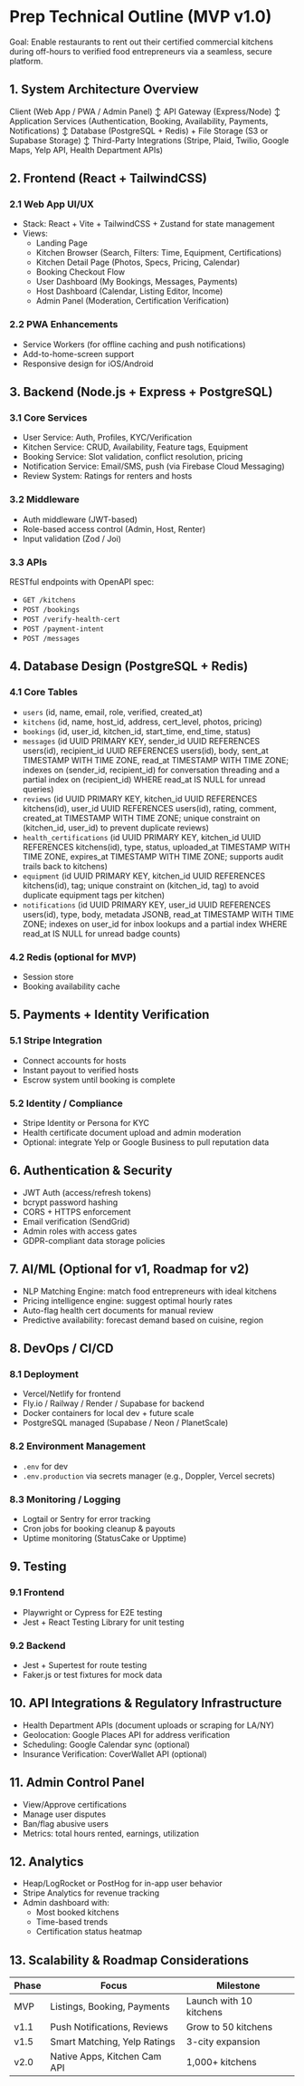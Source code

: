 # Prep Technical Outline (MVP v1.0)

Goal: Enable restaurants to rent out their certified commercial kitchens during off-hours to verified food entrepreneurs via a seamless, secure platform.

## 1. System Architecture Overview

Client (Web App / PWA / Admin Panel)
    ↕
API Gateway (Express/Node)
    ↕
Application Services (Authentication, Booking, Availability, Payments, Notifications)
    ↕
Database (PostgreSQL + Redis) + File Storage (S3 or Supabase Storage)
    ↕
Third-Party Integrations (Stripe, Plaid, Twilio, Google Maps, Yelp API, Health Department APIs)

## 2. Frontend (React + TailwindCSS)

### 2.1 Web App UI/UX
- Stack: React + Vite + TailwindCSS + Zustand for state management
- Views:
  - Landing Page
  - Kitchen Browser (Search, Filters: Time, Equipment, Certifications)
  - Kitchen Detail Page (Photos, Specs, Pricing, Calendar)
  - Booking Checkout Flow
  - User Dashboard (My Bookings, Messages, Payments)
  - Host Dashboard (Calendar, Listing Editor, Income)
  - Admin Panel (Moderation, Certification Verification)

### 2.2 PWA Enhancements
- Service Workers (for offline caching and push notifications)
- Add-to-home-screen support
- Responsive design for iOS/Android

## 3. Backend (Node.js + Express + PostgreSQL)

### 3.1 Core Services
- User Service: Auth, Profiles, KYC/Verification
- Kitchen Service: CRUD, Availability, Feature tags, Equipment
- Booking Service: Slot validation, conflict resolution, pricing
- Notification Service: Email/SMS, push (via Firebase Cloud Messaging)
- Review System: Ratings for renters and hosts

### 3.2 Middleware
- Auth middleware (JWT-based)
- Role-based access control (Admin, Host, Renter)
- Input validation (Zod / Joi)

### 3.3 APIs

RESTful endpoints with OpenAPI spec:
- `GET /kitchens`
- `POST /bookings`
- `POST /verify-health-cert`
- `POST /payment-intent`
- `POST /messages`

## 4. Database Design (PostgreSQL + Redis)

### 4.1 Core Tables
- `users` (id, name, email, role, verified, created_at)
- `kitchens` (id, name, host_id, address, cert_level, photos, pricing)
- `bookings` (id, user_id, kitchen_id, start_time, end_time, status)
- `messages` (id UUID PRIMARY KEY, sender_id UUID REFERENCES users(id), recipient_id UUID REFERENCES users(id), body, sent_at TIMESTAMP WITH TIME ZONE, read_at TIMESTAMP WITH TIME ZONE; indexes on (sender_id, recipient_id) for conversation threading and a partial index on (recipient_id) WHERE read_at IS NULL for unread queries)
- `reviews` (id UUID PRIMARY KEY, kitchen_id UUID REFERENCES kitchens(id), user_id UUID REFERENCES users(id), rating, comment, created_at TIMESTAMP WITH TIME ZONE; unique constraint on (kitchen_id, user_id) to prevent duplicate reviews)
- `health_certifications` (id UUID PRIMARY KEY, kitchen_id UUID REFERENCES kitchens(id), type, status, uploaded_at TIMESTAMP WITH TIME ZONE, expires_at TIMESTAMP WITH TIME ZONE; supports audit trails back to kitchens)
- `equipment` (id UUID PRIMARY KEY, kitchen_id UUID REFERENCES kitchens(id), tag; unique constraint on (kitchen_id, tag) to avoid duplicate equipment tags per kitchen)
- `notifications` (id UUID PRIMARY KEY, user_id UUID REFERENCES users(id), type, body, metadata JSONB, read_at TIMESTAMP WITH TIME ZONE; indexes on user_id for inbox lookups and a partial index WHERE read_at IS NULL for unread badge counts)

### 4.2 Redis (optional for MVP)
- Session store
- Booking availability cache

## 5. Payments + Identity Verification

### 5.1 Stripe Integration
- Connect accounts for hosts
- Instant payout to verified hosts
- Escrow system until booking is complete

### 5.2 Identity / Compliance
- Stripe Identity or Persona for KYC
- Health certificate document upload and admin moderation
- Optional: integrate Yelp or Google Business to pull reputation data

## 6. Authentication & Security
- JWT Auth (access/refresh tokens)
- bcrypt password hashing
- CORS + HTTPS enforcement
- Email verification (SendGrid)
- Admin roles with access gates
- GDPR-compliant data storage policies

## 7. AI/ML (Optional for v1, Roadmap for v2)
- NLP Matching Engine: match food entrepreneurs with ideal kitchens
- Pricing intelligence engine: suggest optimal hourly rates
- Auto-flag health cert documents for manual review
- Predictive availability: forecast demand based on cuisine, region

## 8. DevOps / CI/CD

### 8.1 Deployment
- Vercel/Netlify for frontend
- Fly.io / Railway / Render / Supabase for backend
- Docker containers for local dev + future scale
- PostgreSQL managed (Supabase / Neon / PlanetScale)

### 8.2 Environment Management
- `.env` for dev
- `.env.production` via secrets manager (e.g., Doppler, Vercel secrets)

### 8.3 Monitoring / Logging
- Logtail or Sentry for error tracking
- Cron jobs for booking cleanup & payouts
- Uptime monitoring (StatusCake or Upptime)

## 9. Testing

### 9.1 Frontend
- Playwright or Cypress for E2E testing
- Jest + React Testing Library for unit testing

### 9.2 Backend
- Jest + Supertest for route testing
- Faker.js or test fixtures for mock data

## 10. API Integrations & Regulatory Infrastructure
- Health Department APIs (document uploads or scraping for LA/NY)
- Geolocation: Google Places API for address verification
- Scheduling: Google Calendar sync (optional)
- Insurance Verification: CoverWallet API (optional)

## 11. Admin Control Panel
- View/Approve certifications
- Manage user disputes
- Ban/flag abusive users
- Metrics: total hours rented, earnings, utilization

## 12. Analytics
- Heap/LogRocket or PostHog for in-app user behavior
- Stripe Analytics for revenue tracking
- Admin dashboard with:
  - Most booked kitchens
  - Time-based trends
  - Certification status heatmap

## 13. Scalability & Roadmap Considerations

| Phase | Focus | Milestone |
|-------|-------|-----------|
| MVP | Listings, Booking, Payments | Launch with 10 kitchens |
| v1.1 | Push Notifications, Reviews | Grow to 50 kitchens |
| v1.5 | Smart Matching, Yelp Ratings | 3-city expansion |
| v2.0 | Native Apps, Kitchen Cam API | 1,000+ kitchens |

